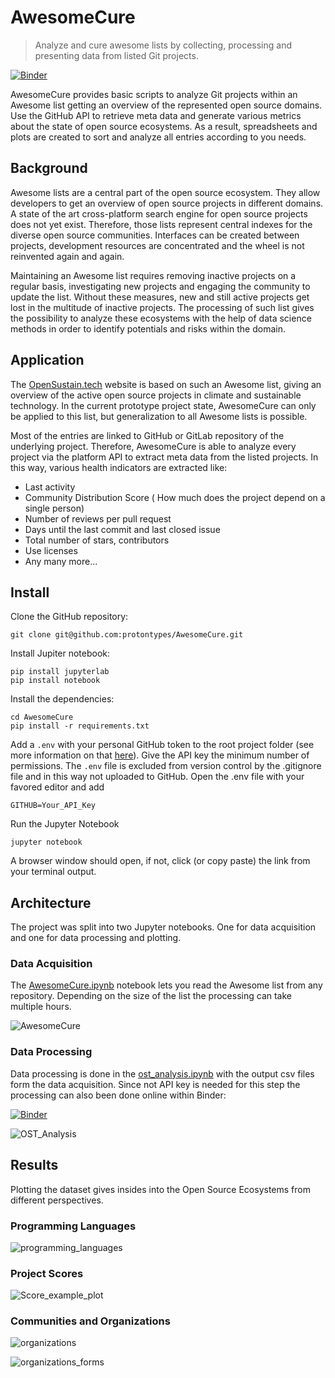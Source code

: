 # AwesomeCure
>  Analyze and cure awesome lists by collecting, processing and presenting data from listed Git projects.

 [![Binder](https://mybinder.org/badge_logo.svg)](https://mybinder.org/v2/gh/protontypes/AwesomeCure.git/HEAD)

AwesomeCure provides basic scripts to analyze Git projects within an Awesome list getting an overview of the represented open source domains. Use the GitHub API to retrieve meta data and generate various metrics about the state of open source ecosystems. As a result, spreadsheets and plots are created to sort and analyze all entries according to you needs. 

## Background

Awesome lists are a central part of the open source ecosystem. They allow developers to get an overview of open source projects in different domains. A state of the art cross-platform search engine for open source projects does not yet exist. Therefore, those lists represent central indexes for the diverse open source communities. Interfaces can be created between projects, development resources are concentrated and the wheel is not reinvented again and again.

Maintaining an Awesome list requires removing inactive projects on a regular basis, investigating new projects and engaging the community to update the list. Without these measures, new and still active projects get lost in the multitude of inactive projects. The processing of such list gives the possibility to analyze these ecosystems with the help of data science methods in order to identify potentials and risks within the domain. 

## Application
The [OpenSustain.tech](https://opensustain.tech/) website is based on such an Awesome list, giving an overview of the active open source projects in climate and sustainable technology. In the current prototype project state, AwesomeCure can only be applied to this list, but generalization to all Awesome lists is possible.

Most of the entries are linked to GitHub or GitLab repository of the underlying project. Therefore, AwesomeCure is able to analyze every project via the platform API to extract meta data from the listed projects. In this way, various health indicators are extracted like:

* Last activity
* Community Distribution Score ( How much does the project depend on a single person)
* Number of reviews per pull request
* Days until the last commit and last closed issue
* Total number of stars, contributors
* Use licenses 
* Any many more...

## Install

Clone the GitHub repository:

```
git clone git@github.com:protontypes/AwesomeCure.git
```

Install Jupiter notebook:

```
pip install jupyterlab
pip install notebook
```

Install the dependencies:

```
cd AwesomeCure
pip install -r requirements.txt   
```

Add a `.env` with your personal GitHub token to the root project folder (see more information on that [here](https://docs.github.com/en/authentication/keeping-your-account-and-data-secure/creating-a-personal-access-token)).  Give the API key the minimum number of permissions. The `.env` file is excluded from version control by the .gitignore file and in this way not uploaded to GitHub. Open the .env file with your favored editor and add 
```
GITHUB=Your_API_Key
```

Run the Jupyter Notebook
```
jupyter notebook
```
A browser window should open, if not, click (or copy paste) the link from your terminal output.

## Architecture

The project was split into two Jupyter notebooks.  One for data acquisition and one for data processing and plotting. 

### Data Acquisition

The [AwesomeCure.ipynb](./awesomecure.ipynb) notebook lets you read the Awesome list from any repository. Depending on the size of the list the processing can take multiple hours.

![AwesomeCure](./docs/AwesomeCure.png)

### Data Processing

Data processing is done in the [ost_analysis.ipynb](ost_analysis.ipynb) with the output csv files form the data acquisition. Since not API key is needed for this step the processing can also been done online within Binder:

 [![Binder](https://mybinder.org/badge_logo.svg)](https://mybinder.org/v2/gh/protontypes/AwesomeCure.git/HEAD)

![OST_Analysis](./docs/OST_Analysis.png)

## Results
Plotting the dataset gives insides into the Open Source Ecosystems from different perspectives. 

### Programming Languages 

![programming_languages](./docs/programming_languages.png)

### Project Scores 

![Score_example_plot](./docs/Score_example_plot.png)


### Communities and Organizations 

![organizations](./docs/organizations.png)

![organizations_forms](./docs/organizations_forms.png)
